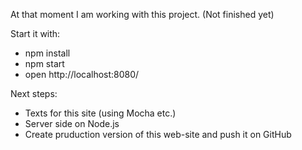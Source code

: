 At that moment I am working with this project. (Not finished yet)

Start it with:
* npm install
* npm start
* open http://localhost:8080/

Next steps:
* Texts for this site (using Mocha etc.)
* Server side on Node.js
* Create pruduction version of this web-site and push it on GitHub
